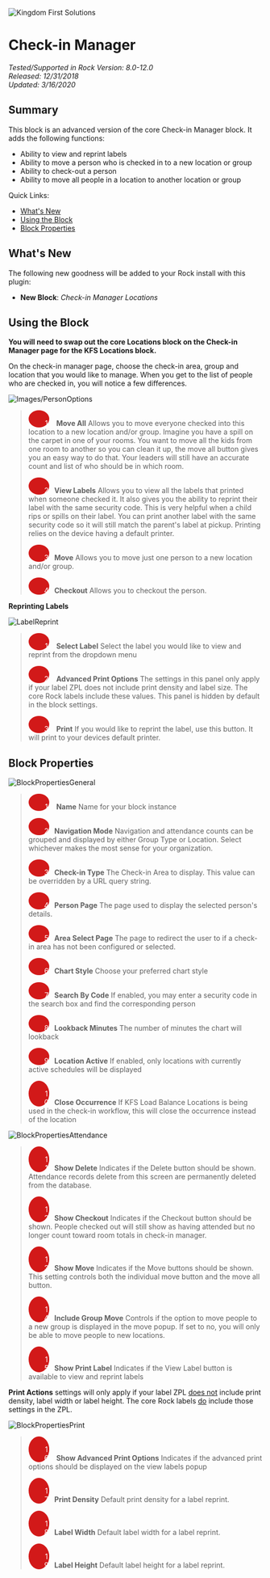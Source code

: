 ![Kingdom First Solutions](https://user-images.githubusercontent.com/81330042/115041371-09b4e600-9e98-11eb-90bf-c119cc4d5a18.png)


# Check-in Manager
_Tested/Supported in Rock Version:  8.0-12.0_    
_Released:  12/31/2018_   
_Updated:  3/16/2020_   

## Summary

This block is an advanced version of the core Check-in Manager block. It adds the following functions:

- Ability to view and reprint labels
- Ability to move a person who is checked in to a new location or group
- Ability to check-out a person
- Ability to move all people in a location to another location or group



Quick Links:

- [What's New](#whats-new)
- [Using the Block](#using-the-block)
- [Block Properties](#block-properties)


## What's New

The following new goodness will be added to your Rock install with this plugin:

- **New Block**: *Check-in Manager Locations*



## Using the Block

**You will need to swap out the core Locations block on the Check-in Manager page for the KFS Locations block.**

On the check-in manager page, choose the check-in area, group and location that you would like to manage. When you get to the list of people who are checked in, you will notice a few differences. 



![Images/PersonOptions](https://user-images.githubusercontent.com/81330042/115042860-7a103700-9e99-11eb-8105-48df431b7246.png)


> <span style="padding-left: 30px; margin-right: 10px; width: .8em;background: #d21919; border-radius: 100%; color: white; text-align: center; display: inline-block;">&nbsp;&nbsp;1</span> **Move All** Allows you to move everyone checked into this location to a new location and/or group. Imagine you have a spill on the carpet in one of your rooms. You want to move all the kids from one room to another so you can clean it up, the move all button gives you an easy way to do that. Your leaders will still have an accurate count and list of who should be in which room. 
>
> <span style="padding-left: 30px; margin-right: 10px; width: .8em;background: #d21919; border-radius: 100%; color: white; text-align: center; display: inline-block;">&nbsp;&nbsp;2</span>**View Labels** Allows you to view all the labels that printed when someone checked it. It also gives you the ability to reprint their label with the same security code. This is very helpful when a child rips or spills on their label. You can print another label with the same security code so it will still match the parent's label at pickup. Printing relies on the device having a default printer. 
>
> <span style="padding-left: 30px; margin-right: 10px; width: .8em;background: #d21919; border-radius: 100%; color: white; text-align: center; display: inline-block;">&nbsp;&nbsp;3</span>**Move** Allows you to move just one person to a new location and/or group. 
>
> <span style="padding-left: 30px; margin-right: 10px; width: .8em;background: #d21919; border-radius: 100%; color: white; text-align: center; display: inline-block;">&nbsp;&nbsp;4</span>**Checkout** Allows you to checkout the person. 



**Reprinting Labels**



![LabelReprint](https://user-images.githubusercontent.com/81330042/115043176-d410fc80-9e99-11eb-863e-eb52e64563f7.png)

> <span style="padding-left: 30px; margin-right: 10px; width: .8em;background: #d21919; border-radius: 100%; color: white; text-align: center; display: inline-block;">&nbsp;&nbsp;1</span> **Select Label** Select the label you would like to view and reprint from the dropdown menu
>
> <span style="padding-left: 30px; margin-right: 10px; width: .8em;background: #d21919; border-radius: 100%; color: white; text-align: center; display: inline-block;">&nbsp;&nbsp;2</span> **Advanced Print Options** The settings in this panel only apply if your label ZPL does not include print density and label size. The core Rock labels include these values. This panel is hidden by default in the block settings.
>
> <span style="padding-left: 30px; margin-right: 10px; width: .8em;background: #d21919; border-radius: 100%; color: white; text-align: center; display: inline-block;">&nbsp;&nbsp;3</span> **Print** If you would like to reprint the label, use this button. It will print to your devices default printer.



## Block Properties

![BlockPropertiesGeneral](https://user-images.githubusercontent.com/81330042/115043300-fc98f680-9e99-11eb-98d5-e98bd757d51e.png)

> <span style="padding-left: 30px; margin-right: 10px; width: .8em;background: #d21919; border-radius: 100%; color: white; text-align: center; display: inline-block;">&nbsp;&nbsp;1</span> **Name** Name for your block instance
>
> <span style="padding-left: 30px; margin-right: 10px; width: .8em;background: #d21919; border-radius: 100%; color: white; text-align: center; display: inline-block;">&nbsp;&nbsp;2</span>**Navigation Mode** Navigation and attendance counts can be grouped and displayed by either Group Type or Location. Select whichever makes the most sense for your organization.
>
> <span style="padding-left: 30px; margin-right: 10px; width: .8em;background: #d21919; border-radius: 100%; color: white; text-align: center; display: inline-block;">&nbsp;&nbsp;3</span>**Check-in Type** The Check-in Area to display. This value can be overridden by a URL query string.
>
> <span style="padding-left: 30px; margin-right: 10px; width: .8em;background: #d21919; border-radius: 100%; color: white; text-align: center; display: inline-block;">&nbsp;&nbsp;4</span>**Person Page** The page used to display the selected person's details.
>
> <span style="padding-left: 30px; margin-right: 10px; width: .8em;background: #d21919; border-radius: 100%; color: white; text-align: center; display: inline-block;">&nbsp;&nbsp;5</span>**Area Select Page** The page to redirect the user to if a check-in area has not been configured or selected.
>
> <span style="padding-left: 30px; margin-right: 10px; width: .8em;background: #d21919; border-radius: 100%; color: white; text-align: center; display: inline-block;">&nbsp;&nbsp;6</span>**Chart Style** Choose your preferred chart style
>
> <span style="padding-left: 30px; margin-right: 10px; width: .8em;background: #d21919; border-radius: 100%; color: white; text-align: center; display: inline-block;">&nbsp;&nbsp;7</span>**Search By Code** If enabled, you may enter a security code in the search box and find the corresponding person
>
> <span style="padding-left: 30px; margin-right: 10px; width: .8em;background: #d21919; border-radius: 100%; color: white; text-align: center; display: inline-block;">&nbsp;&nbsp;8</span>**Lookback Minutes** The number of minutes the chart will lookback
>
> <span style="padding-left: 30px; margin-right: 10px; width: .8em;background: #d21919; border-radius: 100%; color: white; text-align: center; display: inline-block;">&nbsp;&nbsp;9</span>**Location Active** If enabled, only locations with currently active schedules will be displayed
>
> <span style="padding-left: 30px; margin-right: 10px; width: .8em;background: #d21919; border-radius: 100%; color: white; text-align: center; display: inline-block;">&nbsp;&nbsp;10</span>**Close Occurrence** If KFS Load Balance Locations is being used in the check-in workflow, this will close the occurrence instead of the location



![BlockPropertiesAttendance](https://user-images.githubusercontent.com/81330042/115043390-15091100-9e9a-11eb-832d-ed4034639765.png)


> <span style="padding-left: 30px; margin-right: 10px; width: .8em;background: #d21919; border-radius: 100%; color: white; text-align: center; display: inline-block;">&nbsp;&nbsp;11</span>**Show Delete** Indicates if the Delete button should be shown. Attendance records delete from this screen are permanently deleted from the database.
>
> <span style="padding-left: 30px; margin-right: 10px; width: .8em;background: #d21919; border-radius: 100%; color: white; text-align: center; display: inline-block;">&nbsp;&nbsp;12</span>**Show Checkout** Indicates if the Checkout button should be shown. People checked out will still show as having attended but no longer count toward room totals in check-in manager.
>
> <span style="padding-left: 30px; margin-right: 10px; width: .8em;background: #d21919; border-radius: 100%; color: white; text-align: center; display: inline-block;">&nbsp;&nbsp;13</span>**Show Move** Indicates if the Move buttons should be shown. This setting controls both the individual move button and the move all button.
>
> <span style="padding-left: 30px; margin-right: 10px; width: .8em;background: #d21919; border-radius: 100%; color: white; text-align: center; display: inline-block;">&nbsp;&nbsp;14</span>**Include Group Move** Controls if the option to move people to a new group is displayed in the move popup. If set to no, you will only be able to move people to new locations.
>
> <span style="padding-left: 30px; margin-right: 10px; width: .8em;background: #d21919; border-radius: 100%; color: white; text-align: center; display: inline-block;">&nbsp;&nbsp;15</span>**Show Print Label** Indicates if the View Label button is available to view and reprint labels



**Print Actions** settings will only apply if your label ZPL <u>does not</u> include print density, label width or label height. The core Rock labels <u>do</u> include those settings in the ZPL.

![BlockPropertiesPrint](https://user-images.githubusercontent.com/81330042/115043507-2fdb8580-9e9a-11eb-9199-001c2a5a25a8.png)

> <span style="padding-left: 30px; margin-right: 10px; width: .8em;background: #d21919; border-radius: 100%; color: white; text-align: center; display: inline-block;">&nbsp;&nbsp;16</span> **Show Advanced Print Options** Indicates if the advanced print options should be displayed on the view labels popup
>
> <span style="padding-left: 30px; margin-right: 10px; width: .8em;background: #d21919; border-radius: 100%; color: white; text-align: center; display: inline-block;">&nbsp;&nbsp;17</span>**Print Density** Default print density for a label reprint.
>
> <span style="padding-left: 30px; margin-right: 10px; width: .8em;background: #d21919; border-radius: 100%; color: white; text-align: center; display: inline-block;">&nbsp;&nbsp;18</span>**Label Width** Default label width for a label reprint. 
>
> <span style="padding-left: 30px; margin-right: 10px; width: .8em;background: #d21919; border-radius: 100%; color: white; text-align: center; display: inline-block;">&nbsp;&nbsp;19</span>**Label Height** Default label height for a label reprint. 

